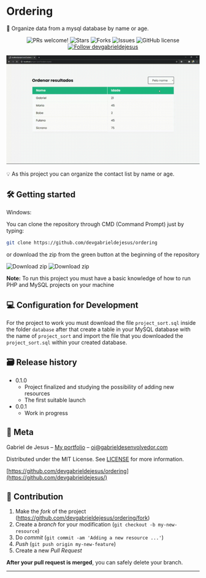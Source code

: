 # Ordering

📜 Organize data from a mysql database by name or age.

<p align="center">
  <img alt="PRs welcome!" src="https://img.shields.io/static/v1?label=PRs&message=WELCOME&style=for-the-badge&color=4A90E2&labelColor=222222" />
     
   <img alt="Stars" src="https://img.shields.io/github/stars/devgabrieldejesus/ordering?color=4A90E2&label=STARS&logo=3C424B&logoColor=3C424B&style=for-the-badge&labelColor=222222" />

   <img alt="Forks" src="https://img.shields.io/github/forks/devgabrieldejesus/ordering?color=4A90E2&label=FORKS&logo=3C424B&logoColor=3C424B&style=for-the-badge&labelColor=222222" />

   <img alt="Issues" src="https://img.shields.io/github/issues/devgabrieldejesus/ordering?color=4A90E2&label=ISSUES&logo=3C424B&logoColor=3C424B&style=for-the-badge&labelColor=222222" />

   <img alt="GitHub license" src="https://img.shields.io/github/license/devgabrieldejesus/ordering?color=4A90E2&label=LICENSE&logo=3C424B&logoColor=3C424B&style=for-the-badge&labelColor=222222" />

  <a href="https://github.com/devgabrieldejesus">
    <img alt="Follow devgabrieldejesus" src="https://img.shields.io/static/v1?label=Follow&message=devgabrieldejesus&style=for-the-badge&color=4A90E2&labelColor=222222" />
  </a>
</p>

![](web-preview.gif)

💡 As this project you can organize the contact list by name or age.

## 🛠 Getting started

Windows:

You can clone the repository through CMD (Command Prompt) just by typing:

```sh
git clone https://github.com/devgabrieldejesus/ordering
```

or download the zip from the green button at the beginning of the repository

<img src="https://i.ibb.co/3mLnKMH/clone.png" alt="Download zip" border="0">

<img src="https://i.ibb.co/NYTzBd9/clone-zip.png" alt="Download zip" border="0">

**Note:** To run this project you must have a basic knowledge of how to run PHP and MySQL projects on your machine

## 💻 Configuration for Development

For the project to work you must download the file `project_sort.sql` inside the folder `database` after that create a table in your MySQL database with the name of `project_sort` and import the file that you downloaded the `project_sort.sql` within your created database.

## 🗃 Release history

- 0.1.0
  - Project finalized and studying the possibility of adding new resources
  - The first suitable launch
- 0.0.1
  - Work in progress

## 📝 Meta

Gabriel de Jesus – [My portfolio](https://gabrieldesenvolvedor.com/) – oi@gabrieldesenvolvedor.com

Distributed under the MIT License. See [LICENSE](LICENSE) for more information.

[https://github.com/devgabrieldejesus/ordering](https://github.com/devgabrieldejesus/)

## 🚀 Contribution

1. Make the _fork_ of the project (<https://github.com/devgabrieldejesus/ordering/fork>)
2. Create a _branch_ for your modification (`git checkout -b my-new-resource`)
3. Do _commit_ (`git commit -am 'Adding a new resource ...'`)
4. _Push_ (`git push origin my-new-feature`)
5. Create a new _Pull Request_

**After your pull request is merged**, you can safely delete your branch.

---
